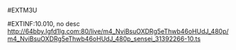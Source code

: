 #EXTM3U

#EXTINF:10.010, no desc
http://64bby.lgfd1lg.com:80/live/m4_NviBsuOXDRg5eThwb46oHUdJ_480p/m4_NviBsuOXDRg5eThwb46oHUdJ_480p_sensei_31392266-10.ts
